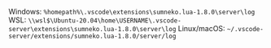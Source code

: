 Windows: `%homepath%\.vscode\extensions\sumneko.lua-1.8.0\server\log`
WSL: `\\wsl$\Ubuntu-20.04\home\USERNAME\.vscode-server\extensions\sumneko.lua-1.8.0\server\log`
Linux/macOS: `~/.vscode-server/extensions/sumneko.lua-1.8.0/server/log`
